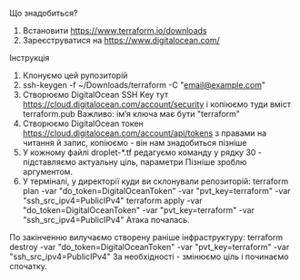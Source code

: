 Що знадобиться?
1. Встановити https://www.terraform.io/downloads
2. Зареєструватися на https://www.digitalocean.com/

Інструкція

1. Клонуємо цей рупозиторій
2. ssh-keygen -f ~/Downloads/terraform -C "email@example.com"
3. Створюємо DigitalOcean SSH Key тут https://cloud.digitalocean.com/account/security і копіюємо туди вміст terraform.pub
Важливо: імʼя ключа має бути "terraform"
4. Створюємо DigitalOcean токен https://cloud.digitalocean.com/account/api/tokens з правами на читання й запис, копіюємо - він нам знадобиться пізніше
5. У кожному файлі droplet-*.tf редагуємо команду у рядку 30 - підставляємо актуальну ціль, параметри
Пізніше зроблю аргументом.
6. У терміналі, у директорії куди ви склонували репозиторій:
terraform plan -var "do_token=DigitalOceanToken" -var "pvt_key=terraform" -var "ssh_src_ipv4=PublicIPv4"
terraform apply -var "do_token=DigitalOceanToken" -var "pvt_key=terraform" -var "ssh_src_ipv4=PublicIPv4"
Атака почалась.

По закінченню вилучаємо створену раніше інфраструктуру: 
terraform destroy -var "do_token=DigitalOceanToken" -var "pvt_key=terraform" -var "ssh_src_ipv4=PublicIPv4"
За необхідності - змінюємо ціль і починаємо спочатку.



 